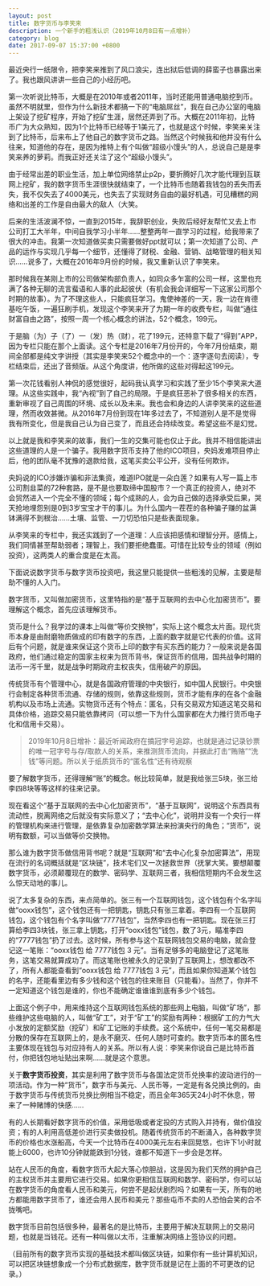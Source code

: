 ```yaml
---
layout: post
title: 数字货币与李笑来
description: 一个新手的粗浅认识（2019年10月8日有一点增补）
category: blog
date: 2017-09-07 15:37:00 +0800
---
```



最近央行一纸限令，把李笑来推到了风口浪尖，连出狱后低调的薛蛮子也暴露出来了。我也跟风讲讲一些自己的小经历吧。

第一次听说比特币，大概是在2010年或者2011年，当时还能用普通电脑挖到币。虽然不明就里，但作为什么新技术都搞一下的“电脑屌丝”，我在自己办公室的电脑上架设了挖矿程序，开始了挖矿生涯，居然还弄到了币。大概在2011年初，比特币广为大众熟知，因为1个比特币已经等于1美元了，也就是这个时候，李笑来关注到了比特币，后来布上了他自己的数字货币之路。当然这个时候我和他并没有什么往来，知道他的存在，是因为推特上有个叫做“超级小馒头”的人，总说自己是是李笑来养的萝莉。而我正好还关注了这个“超级小馒头”。

由于经常出差的职业生活，加上单位网络禁止p2p，要折腾好几次才能代理到互联网上挖矿，我的数字货币生涯很快就结束了，一个比特币也随着我钱包的丢失而丢失，我不仅失去了4000美元，也失去了实现财务自由的最好机遇，可见糟糕的网络和出差的工作是自由最大的敌人（大笑。

后来的生活波澜不惊，一直到2015年，我辞职创业，失败后经好友帮忙又去上市公司打工大半年，中间自我学习小半年……整整两年一直学习的过程，给我带来了很大的冲击。我第一次知道做买卖只需要做好ppt就可以；第一次知道了公司、产品的运作与实现几乎每一个细节，还懂得了财税、金融、营销、战略管理的相关知识……说多了，大概在2016年9月份的时候，我又重新认识了李笑来。

那时候我在某刚上市的公司做架构部负责人，如同众多乍富的公司一样，这里也充满了各种无聊的流言蜚语和人事的此起彼伏（有机会我会详细写一下这家公司那个时期的故事）。为了不理这些人，只能疯狂学习。鬼使神差的一天，我一边在肯德基吃午饭，一遍狂刷手机，发现这个李笑来开了为期一年的收费专栏，叫做“通往财富自由之路”，按照一周一个核心概念的讲法，52个概念，199元。

于是脑（为）子（了）一（发）热（财），花了199元，还特意下载了“得到”APP，因为专栏只能在那个上面读。这个专栏是2016年7月份开的，今年7月份结束，期间全部都是纯文字讲授（其实是李笑来52个概念中的一个：逐字逐句去阅读），专栏结束后，还出了音频版。从这个角度讲，他所做的这些对得起这199元。

第一次花钱看别人神侃的感觉很好，起码我认真学习和实践了至少15个李笑来大道理。从这些实践中，我“內视”到了自己的局限。于是疯狂恶补了很多相关的东西，重新审视了自己周围的环境、成长以及未来。我也会和身边的人讲李笑来的这些道理，然而收效甚微。从2016年7月份到现在1年多过去了，不知道别人是不是觉得我有所变化，但是我自己认为自己变了，而且还会持续改变。希望这些不是幻觉。

以上就是我和李笑来的故事，我们一生的交集可能也仅止于此。我并不相信能讲出这些道理的人是一个骗子。我用数字货币支持了他的ICO项目，央妈发难项目停止后，他的团队毫不犹豫的退款给我，这笔买卖公平公开，没有任何欺诈。

央妈说的ICO涉嫌诈骗和非法集资，难道IPO就是一朵白莲？如果有人写一篇上市公司割韭菜的72种套路，是不是也要取缔中国股市？一个真正的投资人，绝对不会贸然进入一个完全不懂的领域；每个成熟的人，会为自己做的选择承受后果，哭天抢地埋怨别是0到3岁宝宝才干的事儿。为什么国内一茬茬的各种骗子赚的盆满钵满得不到根治……土壤、监管、一刀切恐怕只是些表面现象。

从李笑来的专栏中，我还实践到了一个道理：人应该把感情和理智分开。感情上，我们同情甚至帮助弱者；理智上，我们要拒绝蠢蛋。可惜在比较专业的领域（例如投资），这两类人的重合度是在太高。

下面说说数字货币与数字货币投资吧，我这里只能提供一些粗浅的见解，主要是帮助不懂的人入门。

数字货币，又叫做加密货币，这里特指的是“基于互联网的去中心化加密货币”。要理解这个概念，首先应该理解货币。

货币是什么？我学过的课本上叫做“等价交换物”，实际上这个概念太片面。现代货币本身是由耐磨物质做成的印有数字的东西，上面的数字就是它代表的价值。这背后有个问题，就是谁来保证这个货币上印的数字有买东西的能力？一般来说是各国政府，他们通过稳定的国家主权来为货币背书，保证货币的信用，国共战争时期的法币一泻千里，就是战争时期政府主权丧失，信用破产的原因。

传统货币有个管理中心，就是各国政府管理的中央银行，如中国人民银行。中央银行会制定各种货币流通、存储的规则，依靠这些规则，货币才能有序的在各个金融机构以及市场上流通。实物货币还有个特点：匿名，只有交易双方知道这笔交易和具体价格，追踪交易只能依靠拷问（可以想一下为什么国家都在大力推行货币电子化和信用卡交易）。

> 2019年10月8日增补：最近听闻政府在搞冠字号追踪，也就是通过记录钞票的唯一冠字号与存/取款人的关系，来推测货币流向，并据此打击“贿赂”“洗钱”等问题。所以关于纸质货币的“匿名性”还有待观察

要了解数字货币，还得理解“账”的概念。帐比较简单，就是我给张三5块，张三给李四8块等等这样的往来记录。

现在看这个“基于互联网的去中心化加密货币”，“基于互联网”，说明这个东西具有流动性，脱离网络之后就没有实际意义了；“去中心化”，说明并没有一个央行一样的管理机构来进行管理，是依靠复杂加密数学算法来扮演央行的角色；“货币”，说明有数额，可以当做等价交换物。

那么谁为数字货币做信用背书呢？就是“互联网”和“去中心化复杂加密算法”，用现在流行的名词概括就是“区块链”，技术宅们又一次拯救世界（抚掌大笑。要想颠覆数字货币，必须颠覆现在的数学、密码学、互联网三者，我相信短期内不会发生这么惊天动地的事儿。

说了太多复杂的东西，来点简单的。张三有一个互联网钱包，这个钱包有个名字叫做“ooxx钱包”，这个钱包还有一把钥匙，钥匙只有张三拿着。李四有一个互联网钱包，这个钱包有个名字叫做“7777钱包”，当然李四也有一把钥匙。现在张三打算给李四3块钱，张三拿上钥匙，打开“ooxx钱包”钱包，数了3元，瞄准李四的“7777钱包”扔了过去。这时候，所有参与这个互联网钱包交易的电脑，就会登记这一笔账：“ooxx钱包 给 7777钱包 3 元”。当有足够多的电脑登记了这笔账务，这笔交易就算成功了。而这笔账也被永久的记录到了互联网上，想改都改不了，所有人都能查看到“ooxx钱包 给 7777钱包 3 元”，而且如果你知道某个钱包的名字，还能看里边有多少钱和这个钱包的往来账目（只能看）。当然了，你并不一定知道这个钱包是谁的，你也不能确定谁谁谁到底有多少个钱包。

上面这个例子中，用来维持这个互联网钱包系统的那些网上电脑，叫做“矿场”，那些维护这些电脑的人，叫做“矿工”，对于“矿工”的奖励有两种：根据矿工的力气大小发放的定额奖励（挖矿）和矿工记账的手续费。这个系统中，任何一笔交易都是分散的保存在互联网上的，是永不磨灭、任何人随时可查的。数字货币本的匿名性主要体现在钱包与对应持有人的关系。所以有人说：李笑来你说自己是比特币首付，你把钱包地址贴出来啊……就是这个意思。

关于**数字货币投资**，其实是利用了数字货币与各国法定货币兑换率的波动进行的一项活动。作为一种“货币”，数字币与美元、人民币等，一定是有各兑换比例的。由于数字货币与传统货币兑换比例相当不稳定，而且全年365天24小时不休息，带来了一种赌博的快感……

有的人长期看好数字货币的价值，采用低吸或者定投的方式购入并持有，做价值投资；有的人利用高低差价进行买卖做投机。随着传统货币的不断涌入，各种数字货币的价格也水涨船高，今天一个比特币在4000美元左右来回晃悠，也许下1小时就能上6000，也许10分钟就能跌到1分钱，谁都不知道下一步会是怎样。

站在人民币的角度，看数字货币大起大落心惊胆战，这是因为我们天然的拥护自己的主权货币并主要用它进行交易。如果你更相信互联网和数学、密码学，你可以站在数字货币的角度看人民币和美元，何尝不是起伏剧烈吗？如果有一天，所有的地方都能用数字货币了，谁还会用人民币和美元？那些屯币不卖的人恐怕会笑的合不拢嘴吧。

数字货币目前包括很多种，最著名的是比特币，主要用于解决互联网上的交易问题，也就是当钱花。还有一种叫做以太币，注重解决网络上签协议的问题。

（目前所有的数字货币实现的基础技术都叫做区块链，如果你有一些计算机知识，可以把区块链想象成一个分布式数据库，数字货币就是记在上面的不可更改的记录。）
